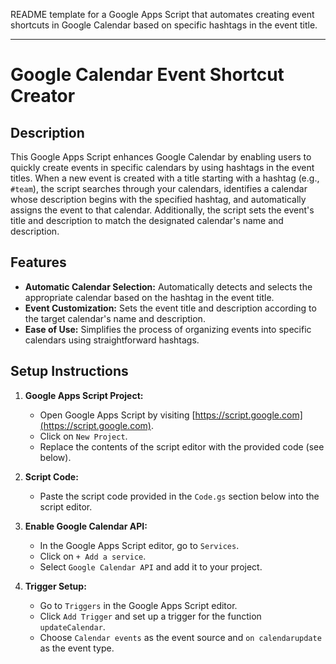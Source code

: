 

 README template for a Google Apps Script that automates creating event shortcuts in Google Calendar based on specific hashtags in the event title.

---

# Google Calendar Event Shortcut Creator

## Description
This Google Apps Script enhances Google Calendar by enabling users to quickly create events in specific calendars by using hashtags in the event titles. When a new event is created with a title starting with a hashtag (e.g., `#team`), the script searches through your calendars, identifies a calendar whose description begins with the specified hashtag, and automatically assigns the event to that calendar. Additionally, the script sets the event's title and description to match the designated calendar's name and description.

## Features

- **Automatic Calendar Selection:** Automatically detects and selects the appropriate calendar based on the hashtag in the event title.
- **Event Customization:** Sets the event title and description according to the target calendar's name and description.
- **Ease of Use:** Simplifies the process of organizing events into specific calendars using straightforward hashtags.

## Setup Instructions

1. **Google Apps Script Project:**
   - Open Google Apps Script by visiting [https://script.google.com](https://script.google.com).
   - Click on `New Project`.
   - Replace the contents of the script editor with the provided code (see below).

2. **Script Code:**
   - Paste the script code provided in the `Code.gs` section below into the script editor.

3. **Enable Google Calendar API:**
   - In the Google Apps Script editor, go to `Services`.
   - Click on `+ Add a service`.
   - Select `Google Calendar API` and add it to your project.

4. **Trigger Setup:**
   - Go to `Triggers` in the Google Apps Script editor.
   - Click `Add Trigger` and set up a trigger for the function `updateCalendar`.
   - Choose `Calendar events` as the event source and `on calendarupdate` as the event type.

